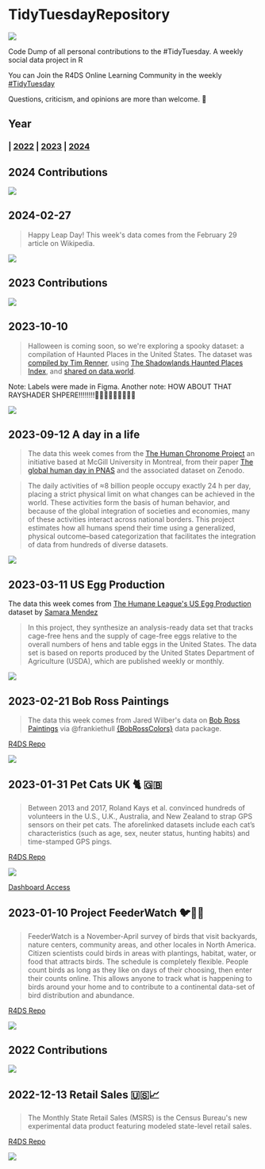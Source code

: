 # TidyTuesdayRepository

![](images/banner.png)

Code Dump of all personal contributions to the #TidyTuesday. A weekly social data project in R

You can Join the R4DS Online Learning Community in the weekly  [#TidyTuesday](https://github.com/rfordatascience/tidytuesday)


Questions, criticism, and opinions are more than welcome. 🧉

## Year
### | [2022](https://github.com/AntonioAlegriaH/TidyTuesdayRepository?tab=readme-ov-file#2022-contributions) | [2023](https://github.com/AntonioAlegriaH/TidyTuesdayRepository?tab=readme-ov-file#2023-contributions) | [2024](https://github.com/AntonioAlegriaH/TidyTuesdayRepository?tab=readme-ov-file#2024-contributions) 

## 2024 Contributions
![](images/cover2024.png)

## 2024-02-27

>Happy Leap Day! This week's data comes from the February 29 article on Wikipedia.

[![](plot-images/2024-02-27-leap-year.png)](https://github.com/AntonioAlegriaH/TidyTuesdayRepository/blob/main/tidy_tuesday_2024-02-27-leap-year.R)


## 2023 Contributions

![](images/cover2023.png)


## 2023-10-10

>Halloween is coming soon, so we're exploring a spooky dataset: a compilation of Haunted Places in the United States. 
The dataset was [compiled by Tim Renner](https://github.com/timothyrenner/shadowlands-haunted-places), using [The Shadowlands Haunted Places Index](https://www.theshadowlands.net/places/), and [shared on data.world](https://data.world/timothyrenner/haunted-places).

Note: Labels were made in Figma.
Another note: HOW ABOUT THAT RAYSHADER SHPERE!!!!!!!!🤯🤯🤯🤯🤯🤯🤯🤯🤯

[![](plot-images/2023-10-10-most-haunted.png)](https://github.com/AntonioAlegriaH/TidyTuesdayRepository/blob/main/tidy_tuesday_2023-10-10-most-haunted.R)


## 2023-09-12 A day in a life

>The data this week comes from the [The Human Chronome Project](https://www.humanchronome.org/) an initiative based at McGill University in Montreal, from their paper [The global human day in PNAS](https://www.pnas.org/doi/10.1073/pnas.2219564120#sec-2) and the associated dataset on Zenodo.

>The daily activities of ≈8 billion people occupy exactly 24 h per day, placing a strict physical limit on what changes can be achieved in the world. These activities form the basis of human behavior, and because of the global integration of societies and economies, many of these activities interact across national borders. This project estimates how all humans spend their time using a generalized, physical outcome–based categorization that facilitates the integration of data from hundreds of diverse datasets.

[![](plot-images/2023-09-12-day-in-a-life.png)](https://github.com/AntonioAlegriaH/TidyTuesdayRepository/blob/main/tidy_tuesday_2023-09-12-day_in_a_life.R)

## 2023-03-11 US Egg Production


The data this week comes from [The Humane League's US Egg Production](https://thehumaneleague.org/article/E008R01-us-egg-production-data) dataset by [Samara Mendez](https://samaramendez.github.io/)

>In this project, they synthesize an analysis-ready data set that tracks cage-free hens and the supply of cage-free eggs relative to the overall numbers of hens and table eggs in the United States. The data set is based on reports produced by the United States Department of Agriculture (USDA), which are published weekly or monthly. 


[![](plot-images/2023-03-11-us-eggs-production.png)](https://github.com/AntonioAlegriaH/TidyTuesdayRepository/blob/main/tidy_tuesday_2023-03-11-us_egg_production.R)


## 2023-02-21 Bob Ross Paintings

> The data this week comes from Jared Wilber's data on [Bob Ross Paintings](https://github.com/jwilber/Bob_Ross_Paintings/blob/master/data/bob_ross_paintings.csv) via @frankiethull [{BobRossColors}](https://github.com/frankiethull/BobRossColors) data package.


[R4DS Repo](https://github.com/rfordatascience/tidytuesday/blob/master/data/2023/2023-02-21/readme.md)

[![](plot-images/2023-02-21-bob-ross-colors.png)](https://github.com/AntonioAlegriaH/TidyTuesdayRepository/blob/main/tidy_tuesday_2023-02-21-bob_ross_colors.R)



## 2023-01-31 Pet Cats UK 🐈 🇬🇧

>Between 2013 and 2017, Roland Kays et al. convinced hundreds of volunteers in the U.S., U.K., Australia, and New Zealand to strap GPS sensors on their pet cats. The aforelinked datasets include each cat’s characteristics (such as age, sex, neuter status, hunting habits) and time-stamped GPS pings.

[R4DS Repo](https://github.com/rfordatascience/tidytuesday/blob/master/data/2023/2023-01-31/readme.md)



[![](plot-images/2023-01-31-pet-cats-uk.png)](https://github.com/AntonioAlegriaH/TidyTuesdayRepository/blob/main/tidy_tuesday_2023-01-31-cats_uk_dash.Rmd)


[Dashboard Access](https://bit.ly/3Xa6iOf) 


## 2023-01-10 Project FeederWatch 🐦🦉🦅

>FeederWatch is a November-April survey of birds that visit backyards, nature centers, community areas, and other locales in North America. Citizen scientists could birds in areas with plantings, habitat, water, or food that attracts birds. The schedule is completely flexible. People count birds as long as they like on days of their choosing, then enter their counts online. This allows anyone to track what is happening to birds around your home and to contribute to a continental data-set of bird distribution and abundance.

[R4DS Repo](https://github.com/rfordatascience/tidytuesday/blob/master/data/2023/2023-01-10/readme.md)

[![](plot-images/2023-01-10-feederwatch.png)](https://github.com/AntonioAlegriaH/TidyTuesdayRepository/blob/main/tidy_tuesday_2023-01-10-feederwatch.R)


## 2022 Contributions

![](images/cover2022.png)

## 2022-12-13 Retail Sales 🇺🇸📈
 
> The Monthly State Retail Sales (MSRS) is the Census Bureau's new experimental data product featuring modeled state-level retail sales.

[R4DS Repo](https://github.com/rfordatascience/tidytuesday/tree/master/data/2022/2022-12-13)

[![](plot-images/2022-12-13-retail-sales.png)](https://github.com/AntonioAlegriaH/TidyTuesdayRepository/blob/main/tidytuesday_2022-12-13-retail-sales.R)

